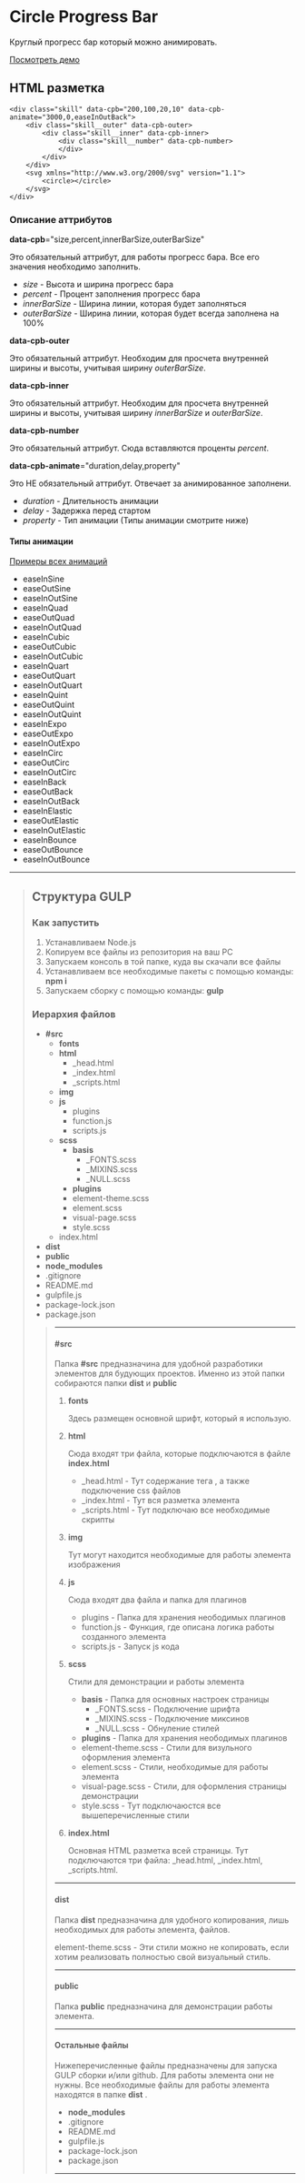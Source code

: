 # Circle Progress Bar #

Круглый прогресс бар который можно анимировать.

[Посмотреть демо](https://webakira.github.io/CircleProgressBar/public/index.html)

## HTML разметка ##
<div>
	
	<div class="skill" data-cpb="200,100,20,10" data-cpb-animate="3000,0,easeInOutBack">
		<div class="skill__outer" data-cpb-outer>
			<div class="skill__inner" data-cpb-inner>
				<div class="skill__number" data-cpb-number>
				</div>
			</div>
		</div>
		<svg xmlns="http://www.w3.org/2000/svg" version="1.1">
			<circle></circle>
		</svg>
	</div>
	
</div>

### Описание аттрибутов ###

__data-cpb__="size,percent,innerBarSize,outerBarSize"

Это обязательный аттрибут, для работы прогресс бара. Все его значения необходимо заполнить.

* *size* - Высота и ширина прогресс бара
* *percent* - Процент заполнения прогресс бара
* *innerBarSize* - Ширина линии, которая будет заполняться
* *outerBarSize* - Ширина линии, которая будет всегда заполнена на 100%

__data-cpb-outer__

Это обязательный аттрибут. Необходим для просчета внутренней ширины и высоты, учитывая ширину *outerBarSize*.

__data-cpb-inner__

Это обязательный аттрибут. Необходим для просчета внутренней ширины и высоты, учитывая ширину *innerBarSize* и *outerBarSize*.

__data-cpb-number__

Это обязательный аттрибут. Сюда вставляются проценты *percent*.

__data-cpb-animate__="duration,delay,property"

Это НЕ обязательный аттрибут. Отвечает за анимированное заполнени.

* *duration* - Длительность анимации
* *delay* - Задержка перед стартом
* *property* - Тип анимации (Типы анимации смотрите ниже)

#### Типы анимации ####

[Примеры всех анимаций](https://easings.net/ru)

* easeInSine
* easeOutSine
* easeInOutSine
* easeInQuad
* easeOutQuad
* easeInOutQuad
* easeInCubic
* easeOutCubic
* easeInOutCubic
* easeInQuart
* easeOutQuart
* easeInOutQuart
* easeInQuint
* easeOutQuint
* easeInOutQuint
* easeInExpo
* easeOutExpo
* easeInOutExpo
* easeInCirc
* easeOutCirc
* easeInOutCirc
* easeInBack
* easeOutBack
* easeInOutBack
* easeInElastic
* easeOutElastic
* easeInOutElastic
* easeInBounce
* easeOutBounce
* easeInOutBounce

---

> ## Структура GULP ##
> ### Как запустить ###
> 1. Устанавливаем Node.js
> 2. Копируем все файлы из репозитория на ваш PC
> 3. Запускаем консоль в той папке, куда вы скачали все файлы
> 4. Устанавливаем все необходимые пакеты с помощью команды: __npm i__
> 5. Запускаем сборку с помощью команды: __gulp__
> 
> ### Иерархия файлов ###
> * __#src__
>   * __fonts__
>   * __html__
>     * _head.html
>     * _index.html
>     * _scripts.html
>   * __img__
>   * __js__
>     * plugins
>     * function.js
>     * scripts.js
>   * __scss__
>     * __basis__
>       * _FONTS.scss
>       * _MIXINS.scss
>       * _NULL.scss
>     * __plugins__
>     * element-theme.scss
>     * element.scss
>     * visual-page.scss
>     * style.scss
>   * index.html
> * __dist__
> * __public__
> * __node_modules__
> * .gitignore
> * README.md
> * gulpfile.js
> * package-lock.json
> * package.json
> > ---
> > #### #src ####
> > Папка __#src__ предназначина для удобной разработики элементов для будующих проектов. Именно из этой папки собираются папки __dist__ и __public__
> > 1. __fonts__
> >
> >     Здесь размещен основной шрифт, который я использую.
> >
> > 2. __html__
> > 
> >     Сюда входят три файла, которые подключаются в файле __index.html__
> >     * _head.html - Тут содержание тега <head>, а также подключение css файлов
> >     * _index.html - Тут вся разметка элемента
> >     * _scripts.html - Тут подключаю все необходимые скрипты
> >
> > 3. __img__
> > 
> >     Тут могут находится необходимые для работы элемента изображения
> >
> > 4. __js__
> > 
> >     Сюда входят два файла и папка для плагинов
> >     * plugins - Папка для хранения неободимых плагинов
> >     * function.js - Функция, где описана логика работы созданного элемента
> >     * scripts.js - Запуск js кода
> >
> > 5. __scss__
> > 
> >     Стили для демонстрации и работы элемента
> >     * __basis__ - Папка для основных настроек страницы
> >       * _FONTS.scss - Подключение шрифта
> >       * _MIXINS.scss - Подключение миксинов
> >       * _NULL.scss - Обнуление стилей
> >     * __plugins__ - Папка для хранения неободимых плагинов
> >     * element-theme.scss - Стили для визульного оформления элемента
> >     * element.scss - Стили, необходимые для работы элемента
> >     * visual-page.scss - Стили, для оформления страницы демонстрации
> >     * style.scss - Тут подключаюстся все вышеперечисленные стили
> >
> > 5. __index.html__
> > 
> >     Основная HTML разметка всей страницы. Тут подключаются три файла: _head.html, _index.html, _scripts.html.
> > ---
> > #### dist ####
> > Папка __dist__ предназначина для удобного копирования, лишь необходимых для работы элемента, файлов.
> >
> > element-theme.scss - Эти стили можно не копировать, если хотим реализовать полностью свой визуальный стиль. 
> >
> > ---
> > #### public ####
> > Папка __public__ предназначина для демонстрации работы элемента.
> >
> > ---
> > #### Остальные файлы ####
> > Нижеперечисленные файлы предназначены для запуска GULP сборки и/или github. Для работы элемента они не нужны. Все необходимые файлы для работы элемента находятся в папке __dist__ .
> > * __node_modules__
> > * .gitignore
> > * README.md
> > * gulpfile.js
> > * package-lock.json
> > * package.json
> > ---
